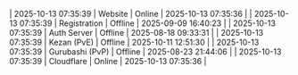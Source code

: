 | 2025-10-13 07:35:39 | Website | Online | 2025-10-13 07:35:36 |
| 2025-10-13 07:35:39 | Registration | Offline | 2025-09-09 16:40:23 |
| 2025-10-13 07:35:39 | Auth Server | Offline | 2025-08-18 09:33:31 |
| 2025-10-13 07:35:39 | Kezan (PvE) | Offline | 2025-10-11 12:51:30 |
| 2025-10-13 07:35:39 | Gurubashi (PvP) | Offline | 2025-08-23 21:44:06 |
| 2025-10-13 07:35:39 | Cloudflare | Online | 2025-10-13 07:35:36 |
